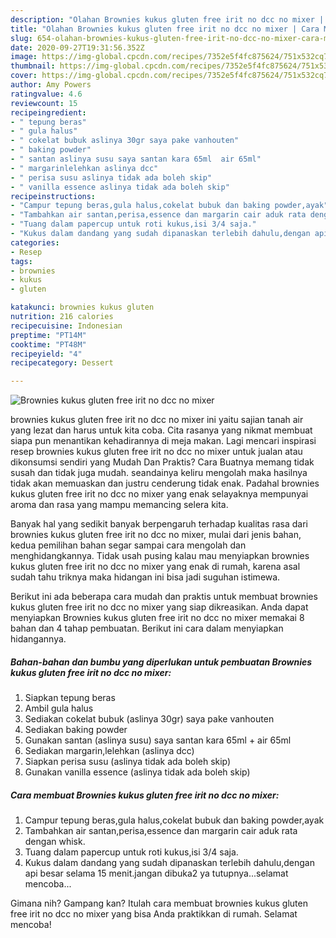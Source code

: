 ```yaml
---
description: "Olahan Brownies kukus gluten free irit no dcc no mixer | Cara Membuat Brownies kukus gluten free irit no dcc no mixer Yang Enak dan Simpel"
title: "Olahan Brownies kukus gluten free irit no dcc no mixer | Cara Membuat Brownies kukus gluten free irit no dcc no mixer Yang Enak dan Simpel"
slug: 654-olahan-brownies-kukus-gluten-free-irit-no-dcc-no-mixer-cara-membuat-brownies-kukus-gluten-free-irit-no-dcc-no-mixer-yang-enak-dan-simpel
date: 2020-09-27T19:31:56.352Z
image: https://img-global.cpcdn.com/recipes/7352e5f4fc875624/751x532cq70/brownies-kukus-gluten-free-irit-no-dcc-no-mixer-foto-resep-utama.jpg
thumbnail: https://img-global.cpcdn.com/recipes/7352e5f4fc875624/751x532cq70/brownies-kukus-gluten-free-irit-no-dcc-no-mixer-foto-resep-utama.jpg
cover: https://img-global.cpcdn.com/recipes/7352e5f4fc875624/751x532cq70/brownies-kukus-gluten-free-irit-no-dcc-no-mixer-foto-resep-utama.jpg
author: Amy Powers
ratingvalue: 4.6
reviewcount: 15
recipeingredient:
- " tepung beras"
- " gula halus"
- " cokelat bubuk aslinya 30gr saya pake vanhouten"
- " baking powder"
- " santan aslinya susu saya santan kara 65ml  air 65ml"
- " margarinlelehkan aslinya dcc"
- " perisa susu aslinya tidak ada boleh skip"
- " vanilla essence aslinya tidak ada boleh skip"
recipeinstructions:
- "Campur tepung beras,gula halus,cokelat bubuk dan baking powder,ayak"
- "Tambahkan air santan,perisa,essence dan margarin cair aduk rata dengan whisk."
- "Tuang dalam papercup untuk roti kukus,isi 3/4 saja."
- "Kukus dalam dandang yang sudah dipanaskan terlebih dahulu,dengan api besar selama 15 menit.jangan dibuka2 ya tutupnya...selamat mencoba..."
categories:
- Resep
tags:
- brownies
- kukus
- gluten

katakunci: brownies kukus gluten 
nutrition: 216 calories
recipecuisine: Indonesian
preptime: "PT14M"
cooktime: "PT48M"
recipeyield: "4"
recipecategory: Dessert

---
```



![Brownies kukus gluten free irit no dcc no mixer](https://img-global.cpcdn.com/recipes/7352e5f4fc875624/751x532cq70/brownies-kukus-gluten-free-irit-no-dcc-no-mixer-foto-resep-utama.jpg)


brownies kukus gluten free irit no dcc no mixer ini yaitu sajian tanah air yang lezat dan harus untuk kita coba. Cita rasanya yang nikmat membuat siapa pun menantikan kehadirannya di meja makan.
Lagi mencari inspirasi resep brownies kukus gluten free irit no dcc no mixer untuk jualan atau dikonsumsi sendiri yang Mudah Dan Praktis? Cara Buatnya memang tidak susah dan tidak juga mudah. seandainya keliru mengolah maka hasilnya tidak akan memuaskan dan justru cenderung tidak enak. Padahal brownies kukus gluten free irit no dcc no mixer yang enak selayaknya mempunyai aroma dan rasa yang mampu memancing selera kita.



Banyak hal yang sedikit banyak berpengaruh terhadap kualitas rasa dari brownies kukus gluten free irit no dcc no mixer, mulai dari jenis bahan, kedua pemilihan bahan segar sampai cara mengolah dan menghidangkannya. Tidak usah pusing kalau mau menyiapkan brownies kukus gluten free irit no dcc no mixer yang enak di rumah, karena asal sudah tahu triknya maka hidangan ini bisa jadi suguhan istimewa.


Berikut ini ada beberapa cara mudah dan praktis untuk membuat brownies kukus gluten free irit no dcc no mixer yang siap dikreasikan. Anda dapat menyiapkan Brownies kukus gluten free irit no dcc no mixer memakai 8 bahan dan 4 tahap pembuatan. Berikut ini cara dalam menyiapkan hidangannya.

<!--inarticleads1-->

##### Bahan-bahan dan bumbu yang diperlukan untuk pembuatan Brownies kukus gluten free irit no dcc no mixer:

1. Siapkan  tepung beras
1. Ambil  gula halus
1. Sediakan  cokelat bubuk (aslinya 30gr) saya pake vanhouten
1. Sediakan  baking powder
1. Gunakan  santan (aslinya susu) saya santan kara 65ml + air 65ml
1. Sediakan  margarin,lelehkan (aslinya dcc)
1. Siapkan  perisa susu (aslinya tidak ada boleh skip)
1. Gunakan  vanilla essence (aslinya tidak ada boleh skip)




<!--inarticleads2-->

##### Cara membuat Brownies kukus gluten free irit no dcc no mixer:

1. Campur tepung beras,gula halus,cokelat bubuk dan baking powder,ayak
1. Tambahkan air santan,perisa,essence dan margarin cair aduk rata dengan whisk.
1. Tuang dalam papercup untuk roti kukus,isi 3/4 saja.
1. Kukus dalam dandang yang sudah dipanaskan terlebih dahulu,dengan api besar selama 15 menit.jangan dibuka2 ya tutupnya...selamat mencoba...




Gimana nih? Gampang kan? Itulah cara membuat brownies kukus gluten free irit no dcc no mixer yang bisa Anda praktikkan di rumah. Selamat mencoba!
